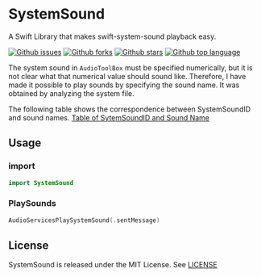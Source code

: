 # SystemSound

A Swift Library that makes swift-system-sound playback easy.

<!-- # Badges -->

[![Github issues](https://img.shields.io/github/issues/p-x9/swift-system-sound)](https://github.com/p-x9/swift-system-sound/issues)
[![Github forks](https://img.shields.io/github/forks/p-x9/swift-system-sound)](https://github.com/p-x9/swift-system-sound/network/members)
[![Github stars](https://img.shields.io/github/stars/p-x9/swift-system-sound)](https://github.com/p-x9/swift-system-sound/stargazers)
[![Github top language](https://img.shields.io/github/languages/top/p-x9/swift-system-sound)](https://github.com/p-x9/swift-system-sound/)

The system sound in `AudioToolBox` must be specified numerically, but it is not clear what that numerical value should sound like.
Therefore, I have made it possible to play sounds by specifying the sound name.
It was obtained by analyzing the system file.

The following table shows the correspondence between SystemSoundID and sound names.
[Table of SytemSoundID and Sound Name](./SystemSoundTable.md)

## Usage
### import

```swift
import SystemSound
```

### PlaySounds

```swift
AudioServicesPlaySystemSound(.sentMessage)
```

## License
SystemSound is released under the MIT License. See [LICENSE](./LICENSE)
